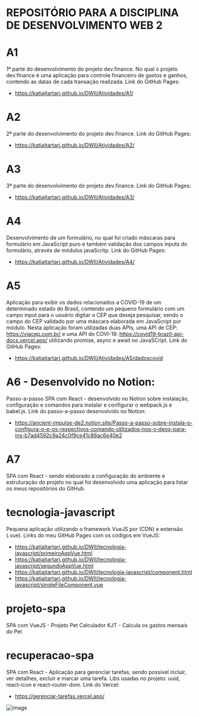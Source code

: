 # REPOSITÓRIO PARA A DISCIPLINA DE DESENVOLVIMENTO WEB 2


# A1
1ª parte do desenvolvimento do projeto dev.finance. No qual o projeto dev.finance é uma aplicação para controle financeiro de gastos e ganhos, contendo as datas de cada transação realizada.
Link do GitHub Pages: 
* https://katiajtartari.github.io/DWII/Atividades/A1/

# A2 
2ª parte do desenvolvimento do projeto dev.finance. 
Link do GitHub Pages: 
* https://katiajtartari.github.io/DWII/Atividades/A2/

# A3 
3ª parte do desenvolvimento do projeto dev.finance. 
Link do GitHub Pages: 
* https://katiajtartari.github.io/DWII/Atividades/A3/

# A4 
Desenvolvimento de um formulário, no qual foi criado máscaras para formulário em JavaScript puro e também validação dos campos inputs do formulário, através de módulos javaScritp.
Link do GitHub Pages: 
* https://katiajtartari.github.io/DWII/Atividades/A4/

# A5 
Aplicação para exibir os dados relacionados a COVID-19 de um determinado estado do Brasil, contendo um pequeno formulário com um campo input para o usuário digitar o CEP que deseja pesquisar, sendo o campo do CEP validado por uma máscara elaborada em JavaScript por módulo. Nesta aplicação foram utilizadas duas APIs, uma API de CEP: https://viacep.com.br/ e uma API do COVI-19: https://covid19-brazil-api-docs.vercel.app/ utilizando promise, async e await no JavaSCript.
Link do GitHub Pages: 
* https://katiajtartari.github.io/DWII/Atividades/A5/dadoscovid

# A6 - Desenvolvido no Notion:  
Passo-a-passo SPA com React - desenvolvido no Notion sobre instalação, configuração e comandos para instalar e configurar o webpack.js e babel.js. 
Link do passo-a-passo desenvolvido no Notion: 
* https://ancient-impulse-de2.notion.site/Passo-a-passo-sobre-instala-o-configura-o-e-os-respectivos-comando-utilizados-nos-v-deos-para-ins-b7ad4592c9a24c0f9ce41c86ac6e40e2

# A7 
SPA com React - sendo elaborado a configuração do ambiente e estruturação do projeto no qual foi desenvolvido uma aplicação para listar os meus repositórios do GitHub.  

# tecnologia-javascript 
Pequena aplicação utilizando o framework VueJS por (CDN) e extensão (.vue).
Links do meu GitHub Pages com os códigos em VueJS: 
* https://katiajtartari.github.io/DWII/tecnologia-javascript/primeiroAppVue.html  
* https://katiajtartari.github.io/DWII/tecnologia-javascript/segundoAppVue.html   
* https://katiajtartari.github.io/DWII/tecnologia-javascript/component.html   
* https://katiajtartari.github.io/DWII/tecnologia-javascript/singleFileComponent.vue

# projeto-spa
SPA com VueJS - Projeto Pet Calculador KJT - Calcula os gastos mensais do Pet

# recuperacao-spa
SPA com React - Aplicação para gerenciar tarefas; sendo possível incluir, ver detalhes, excluir e marcar uma tarefa.
Libs usadas no projeto: uuid, react-icon e react-router-dom.
Link do Vercel:
* https://gerenciar-tarefas.vercel.app/

![image](https://user-images.githubusercontent.com/70042571/149259511-b19bf621-0689-4ab9-afa2-ff9f71796c1b.png)

